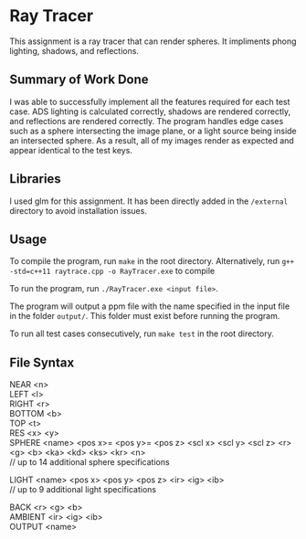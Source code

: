 # Ray Tracer
This assignment is a ray tracer that can render spheres. It impliments phong
lighting, shadows, and reflections. 

## Summary of Work Done
I was able to successfully implement all the features required for each test case. ADS lighting is calculated 
correctly, shadows are rendered correctly, and reflections are rendered correctly. The program handles edge cases such 
as a sphere intersecting the image plane, or a light source being inside an intersected sphere. As a result, all of my
images render as expected and appear identical to the test keys. 

## Libraries
I used glm for this assignment. It has been directly added in the `/external` directory to avoid installation issues.

## Usage
To compile the program, run `make` in the root directory.
Alternatively, run `g++ -std=c++11 raytrace.cpp -o RayTracer.exe` to compile

To run the program, run `./RayTracer.exe <input file>`.

The program will output a ppm file with the name specified in the input file in the folder `output/`.
This folder must exist before running the program.

To run all test cases consecutively, run `make test` in the root directory.

## File Syntax
NEAR &lt;n&gt;  
LEFT &lt;l&gt;  
RIGHT &lt;r&gt;  
BOTTOM &lt;b&gt;  
TOP &lt;t&gt;  
RES &lt;x&gt; &lt;y&gt;  
SPHERE &lt;name&gt; &lt;pos x&gt;= &lt;pos y&gt;= &lt;pos z&gt; &lt;scl x&gt; &lt;scl y&gt; &lt;scl z&gt; &lt;r&gt; &lt;g&gt; &lt;b&gt; &lt;ka&gt; &lt;kd&gt; &lt;ks&gt; &lt;kr&gt; &lt;n&gt;  
// up to 14 additional sphere specifications

LIGHT &lt;name&gt; &lt;pos x&gt; &lt;pos y&gt; &lt;pos z&gt; &lt;ir&gt; &lt;ig&gt; &lt;ib&gt;  
// up to 9 additional light specifications

BACK &lt;r&gt; &lt;g&gt; &lt;b&gt;  
AMBIENT &lt;ir&gt; &lt;ig&gt; &lt;ib&gt;  
OUTPUT &lt;name&gt;  
  


